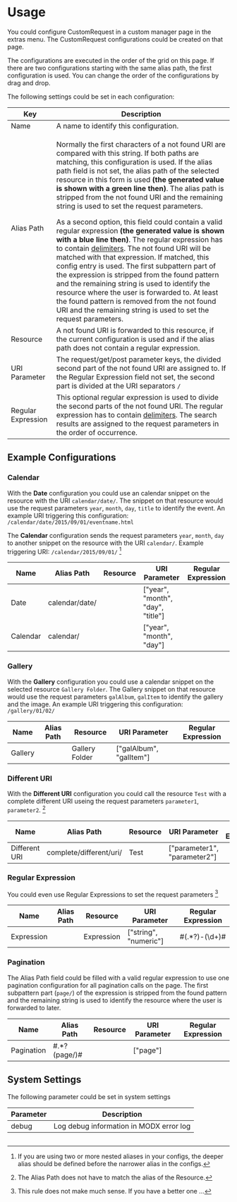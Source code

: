 # Usage

You could configure CustomRequest in a custom manager page in the extras menu. 
The CustomRequest configurations could be created on that page.

The configurations are executed in the order of the grid on this page. If there 
are two configurations starting with the same alias path, the first 
configuration is used. You can change the order of the configurations by 
drag and drop.

The following settings could be set in each configuration:

Key | Description
----|------------
Name | A name to identify this configuration.
Alias Path | <p>Normally the first characters of a not found URI are compared with this string. If both paths are matching, this configuration is used. If the alias path field is not set, the alias path of the selected resource in this form is used **(the generated value is shown with a green line then)**. The alias path is stripped from the not found URI and the remaining string is used to set the request parameters.</p>As a second option, this field could contain a valid regular expression **(the generated value is shown with a blue line then)**. The regular expression has to contain [delimiters](http://php.net/manual/en/regexp.reference.delimiters.php). The not found URI will be matched with that expression. If matched, this config entry is used. The first subpattern part of the expression is stripped from the found pattern and the remaining string is used to identify the resource where the user is forwarded to. At least the found pattern is removed from the not found URI and the remaining string is used to set the request parameters.
Resource | A not found URI is forwarded to this resource, if the current configuration is used and if the alias path does not contain a regular expression.
URI Parameter | The request/get/post parameter keys, the divided second part of the not found URI are assigned to. If the Regular Expression field not set, the second part is divided at the URI separators `/`
Regular Expression | This optional regular expression is used to divide the second parts of the not found URI. The regular expression has to contain [delimiters](http://php.net/manual/en/regexp.reference.delimiters.php). The search results are assigned to the request parameters in the order of occurrence.

## Example Configurations

### Calendar

With the **Date** configuration you could use an calendar snippet on the resource with the URI `calendar/date/`. The snippet on that resource would use the request parameters `year`, `month`, `day`, `title` to identify the event. An example URI triggering this configuration: `/calendar/date/2015/09/01/eventname.html`

The **Calendar** configuration sends the request parameters `year`, `month`, `day` to another snippet on the resource with the URI `calendar/`. Example triggering URI: `/calendar/2015/09/01/` [^1]

Name | Alias Path | Resource | URI Parameter | Regular Expression
--------------|------------|----------|---------------|-------------------
Date | calendar/date/ | | ["year", "month", "day", "title"] |
Calendar | calendar/ | | ["year", "month", "day"] |

[^1]: If you are using two or more nested aliases in your configs, the deeper alias should be defined before the narrower alias in the configs.

### Gallery

With the **Gallery** configuration you could use a calendar snippet on the selected resource `Gallery Folder`. The Gallery snippet on that resource would use the request parameters `galAlbum`, `galItem` to identify the gallery and the image. An example URI triggering this configuration: `/gallery/01/02/`

Name | Alias Path | Resource | URI Parameter | Regular Expression
--------------|------------|----------|---------------|-------------------
Gallery |  | Gallery Folder | ["galAlbum", "galItem"] |

### Different URI

With the **Different URI** configuration you could call the resource `Test` with a complete different URI useing the request parameters `parameter1`, `parameter2`. [^2]

Name | Alias Path | Resource | URI Parameter | Regular Expression
--------------|------------|----------|---------------|-------------------
Different URI | complete/different/uri/ | Test | ["parameter1", "parameter2"] |

[^2]: The Alias Path does not have to match the alias of the Resource.

### Regular Expression

You could even use Regular Expressions to set the request parameters [^3]

Name | Alias Path | Resource | URI Parameter | Regular Expression
--------------|------------|----------|---------------|-------------------
Expression | | Expression | ["string", "numeric"] | #(.*?)-(\d+)#

[^3]: This rule does not make much sense. If you have a better one ...

### Pagination

The Alias Path field could be filled with a valid regular expression to use 
one pagination configuration for all pagination calls on the page. The first 
subpattern part (`page/`) of the expression is stripped from the found pattern 
and the remaining string is used to identify the resource where the user is 
forwarded to later.

Name | Alias Path | Resource | URI Parameter | Regular Expression
--------------|------------|----------|---------------|-------------------
Pagination | #.*?(page/)# | | ["page"] |

[^3]: This rule does not make much sense. If you have a better one ...

## System Settings

The following parameter could be set in system settings

Parameter | Description
----------|------------
debug | Log debug information in MODX error log

<!-- Piwik -->
<script type="text/javascript">
  var _paq = _paq || [];
  _paq.push(['trackPageView']);
  _paq.push(['enableLinkTracking']);
  (function() {
    var u="//piwik.partout.info/";
    _paq.push(['setTrackerUrl', u+'piwik.php']);
    _paq.push(['setSiteId', 16]);
    var d=document, g=d.createElement('script'), s=d.getElementsByTagName('script')[0];
    g.type='text/javascript'; g.async=true; g.defer=true; g.src=u+'piwik.js'; s.parentNode.insertBefore(g,s);
  })();
</script>
<noscript><p><img src="//piwik.partout.info/piwik.php?idsite=16" style="border:0;" alt="" /></p></noscript>
<!-- End Piwik Code -->
